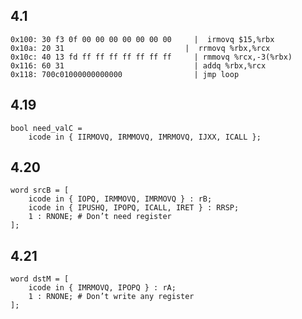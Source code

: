 ## 4.1

```assembly
0x100: 30 f3 0f 00 00 00 00 00 00 00	 |  irmovq $15,%rbx
0x10a: 20 31						   |  rrmovq %rbx,%rcx
0x10c: 40 13 fd ff ff ff ff ff ff ff     | rmmovq %rcx,-3(%rbx)
0x116: 60 31                             | addq %rbx,%rcx
0x118: 700c01000000000000                | jmp loop
```

## 4.19

```assembly
bool need_valC =
	icode in { IIRMOVQ, IRMMOVQ, IMRMOVQ, IJXX, ICALL };
```

## 4.20

```assembly
word srcB = [
    icode in { IOPQ, IRMMOVQ, IMRMOVQ } : rB;
    icode in { IPUSHQ, IPOPQ, ICALL, IRET } : RRSP;
    1 : RNONE; # Don’t need register
];
```

## 4.21

```assembly
word dstM = [
    icode in { IMRMOVQ, IPOPQ } : rA;
    1 : RNONE; # Don’t write any register
];
```



























